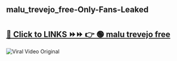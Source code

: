 
 ## malu_trevejo_free-Only-Fans-Leaked

# <h2><a href="https://clipsfans.com/malu_trevejo_free&ref=git">🔗 Click to LINKS ⏩⏩ 👉 🟢 malu trevejo free </a></h2>

<a href="https://clipsfans.com/malu_trevejo_free&ref=git" rel="nofollow" data-target="animated-image.originalLink"><img src="https://i.ibb.co.com/xMMVF88/686577567.gif" alt="Viral Video Original" style="max-width: 100%; display: inline-block;" data-target="animated-image.originalImage"></a>
